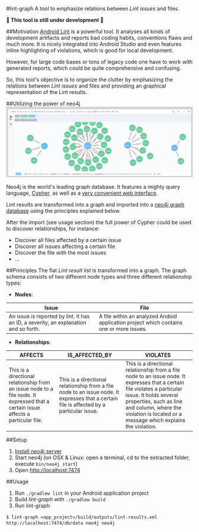 #lint-graph
A tool to emphasize relations between *Lint issues* and files.

**:construction: This tool is still under development :construction:**

##Motivation
[Android Lint](http://developer.android.com/tools/help/lint.html) is a powerful tool. It analyses all kinds of development artifacts and reports bad coding habits, conventions flaws and much more. It is nicely integrated into Android Studio and even features inline highlighting of violations, which is good for local development.

However, for large code bases or tons of legacy code one have to work with generated reports, which could be quite comprehensive and confusing.

So, this tool's objective is to organize the clutter by emphasizing the relations between *Lint issues* and files and providing an graphical representation of the Lint results.

##Utilizing the power of neo4j
![Screenshot](screenshot1.png)

Neo4j is the world's leading graph database. It features a mighty query language, [Cypher](http://neo4j.com/docs/stable/cypher-query-lang.html), as well as a [very convenient web interface](http://neo4j.com/developer/guide-neo4j-browser/).

Lint results are transformed into a graph and imported into a [neo4j graph database](http://neo4j.com/developer/graph-database/) using the principles explained below.

After the import (see usage section) the full power of Cypher could be used to discover relationships, for instance:
* Discover all files affected by a certain issue
* Discover all issues affecting a certain file
* Discover the file with the most issues
* ...

##Principles
The flat *Lint result list* is transformed into a graph. The graph schema consists of two different node types and three different relationship types:

* **Nodes**:

|Issue|File|
|---|---|
|An issue is reported by lint. It has an ID, a severity, an explanation and so forth.| A file within an analyzed Andoid application project which contains one or more issues.|
* **Relationships**:

|AFFECTS|IS_AFFECTED_BY|VIOLATES|
|---|---|---|
|This is a directional relationship from an issue node to a file node. It expressed that a certain issue affects a particular file.|This is a directional relationship from a file node to an issue node. It expresses that a certain file is affected by a particular issue.|This is a directional relationship from a file node to an issue node. It expresses that a certain file violates a particular issue. It holds several properties, such as line and column, where the violation is located or a message which explains the violation. |

##Setup
1. [Install neo4j server](http://neo4j.com/docs/stable/server-installation.html)
2. Start neo4j (on OSX & Linux: open a terminal, cd to the extracted folder, execute `bin/neo4j start`)
3. Open [http://localhost:7474](http://localhost:7474)


##Usage
1. Run `./gradlew lint` in your Android application project
2. Build *lint-graph* with `./gradlew build`
3. Run lint-graph

```shell
$ lint-graph <app_project>/build/outputs/lint-results.xml http://localhost:7474/db/data neo4j neo4j
```
